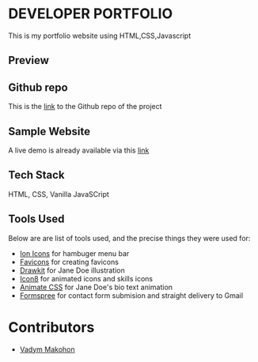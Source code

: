 # DEVELOPER PORTFOLIO

This is my portfolio website using HTML,CSS,Javascript

## Preview

## Github repo

This is the [link]() to the Github repo of the project

## Sample Website

A live demo is already available via this [link]()

## Tech Stack

 HTML, CSS, Vanilla JavaSCript

## Tools Used

Below are are list of tools used, and the precise things they were used for:

- [Ion Icons](https://ionic.io/ionicons) for hambuger menu bar
- [Favicons](https://favicon.io/favicon-converter/) for creating favicons
- [Drawkit](https://www.drawkit.io/) for Jane Doe illustration
- [Icon8](https://icons8.com/) for animated icons and skills icons
- [Animate CSS](https://animate.style/) for Jane Doe's bio text animation
- [Formspree](https://formspree.io/) for contact form submision and straight delivery to Gmail

# Contributors

- [Vadym Makohon](https://github.com/VadymMakohon)
